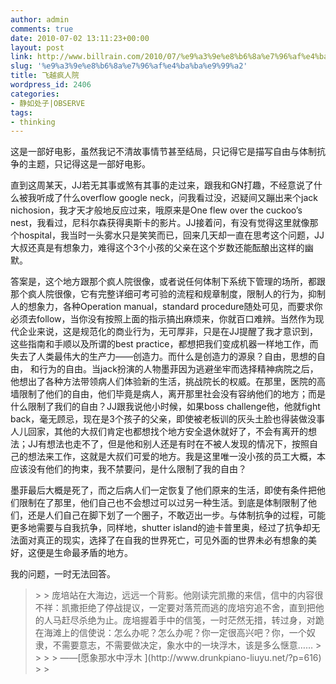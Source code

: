 ```yaml
---
author: admin
comments: true
date: 2010-07-02 13:11:23+00:00
layout: post
link: http://www.billrain.com/2010/07/%e9%a3%9e%e8%b6%8a%e7%96%af%e4%ba%ba%e9%99%a2/
slug: '%e9%a3%9e%e8%b6%8a%e7%96%af%e4%ba%ba%e9%99%a2'
title: 飞越疯人院
wordpress_id: 2406
categories:
- 静如处子|OBSERVE
tags:
- thinking
---
```


这是一部好电影，虽然我记不清故事情节甚至结局，只记得它是描写自由与体制抗争的主题，只记得这是一部好电影。



直到这周某天，JJ若无其事或煞有其事的走过来，跟我和GN打趣，不经意说了什么被我听成了什么overflow google neck，问我看过没，迟疑间又蹦出来个jack nichosion，我才天才般地反应过来，哦原来是One flew over the cuckoo’s nest，我看过，尼科尔森获得奥斯卡的影片。JJ接着问，有没有觉得这里就像那个hospital，我当时一头雾水只是笑笑而已，回来几天却一直在思考这个问题，JJ大叔还真是有想象力，难得这个3个小孩的父亲在这个岁数还能酝酿出这样的幽默。



答案是，这个地方跟那个疯人院很像，或者说任何体制下系统下管理的场所，都跟那个疯人院很像，它有完整详细可考可验的流程和规章制度，限制人的行为，抑制人的想象力，各种Operation manual，standard procedure随处可见，而要求你必须去follow，当你没有按照上面的指示搞出麻烦来，你就百口难辨。当然作为现代企业来说，这是规范化的商业行为，无可厚非，只是在JJ提醒了我才意识到，这些指南和手顺以及所谓的best practice，都想把我们变成机器一样地工作，而失去了人类最伟大的生产力——创造力。而什么是创造力的源泉？自由，思想的自由， 和行为的自由。当jack扮演的人物墨菲因为逃避坐牢而选择精神病院之后，他想出了各种方法带领病人们体验新的生活，挑战院长的权威。在那里，医院的高墙限制了他们的自由，他们毕竟是病人，离开那里社会没有容纳他们的地方；而是什么限制了我们的自由？JJ跟我说他小时候，如果boss challenge他，他就fight back，毫无顾忌，现在是3个孩子的父亲，即使被老板训的灰头土脸也得装做没事人儿回家，其他的大叔们肯定也都想找个地方安全退休就好了，不会有离开的想法；JJ有想法也走不了，但是他和别人还是有时在不被人发现的情况下，按照自己的想法来工作，这就是大叔们可爱的地方。我是这里唯一没小孩的员工大概，本应该没有他们的拘束，我不禁要问，是什么限制了我的自由？



墨菲最后大概是死了，而之后病人们一定恢复了他们原来的生活，即使有条件把他们限制在了那里，他们自己也不会想过可以过另一种生活。到底是体制限制了他们，还是人们自己在脚下划了一个圈子，不敢迈出一步。与体制抗争的过程，可能更多地需要与自我抗争，同样地，shutter island的迪卡普里奥，经过了抗争却无法面对真正的现实，选择了在自我的世界死亡，可见外面的世界未必有想象的美好，这便是生命最矛盾的地方。



我的问题，一时无法回答。



<blockquote>  
>
> 庞培站在大海边，远远一个背影。他刚读完凯撒的来信，信中的内容很不祥：凯撒拒绝了停战提议，一定要对落荒而逃的庞培穷追不舍，直到把他的人马赶尽杀绝为止。庞培握着手中的信笺，一时茫然无措，转过身，对跪在海滩上的信使说：怎么办呢？怎么办呢？你一定很高兴吧？你，一个奴隶，不需要意志，不需要做决定，象水中的一块浮木，该是多么惬意……
>
>    
>
> ——[愿象那水中浮木 ](http://www.drunkpiano-liuyu.net/?p=616)
>
> </blockquote>
